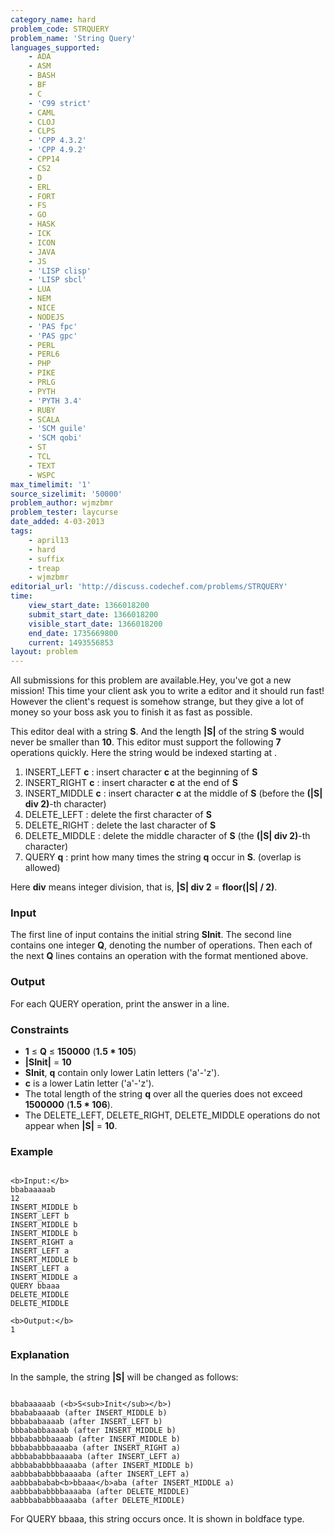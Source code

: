 ```yaml
---
category_name: hard
problem_code: STRQUERY
problem_name: 'String Query'
languages_supported:
    - ADA
    - ASM
    - BASH
    - BF
    - C
    - 'C99 strict'
    - CAML
    - CLOJ
    - CLPS
    - 'CPP 4.3.2'
    - 'CPP 4.9.2'
    - CPP14
    - CS2
    - D
    - ERL
    - FORT
    - FS
    - GO
    - HASK
    - ICK
    - ICON
    - JAVA
    - JS
    - 'LISP clisp'
    - 'LISP sbcl'
    - LUA
    - NEM
    - NICE
    - NODEJS
    - 'PAS fpc'
    - 'PAS gpc'
    - PERL
    - PERL6
    - PHP
    - PIKE
    - PRLG
    - PYTH
    - 'PYTH 3.4'
    - RUBY
    - SCALA
    - 'SCM guile'
    - 'SCM qobi'
    - ST
    - TCL
    - TEXT
    - WSPC
max_timelimit: '1'
source_sizelimit: '50000'
problem_author: wjmzbmr
problem_tester: laycurse
date_added: 4-03-2013
tags:
    - april13
    - hard
    - suffix
    - treap
    - wjmzbmr
editorial_url: 'http://discuss.codechef.com/problems/STRQUERY'
time:
    view_start_date: 1366018200
    submit_start_date: 1366018200
    visible_start_date: 1366018200
    end_date: 1735669800
    current: 1493556853
layout: problem
---
```

All submissions for this problem are available.Hey, you've got a new mission! This time your client ask you to write a editor and it should run fast! However the client's request is somehow strange, but they give a lot of money so your boss ask you to finish it as fast as possible.

This editor deal with a string **S**. And the length **|S|** of the string **S** would never be smaller than **10**. This editor must support the following **7** operations quickly. Here the string would be indexed starting at .

1. INSERT\_LEFT **c** : insert character **c** at the beginning of **S**
2. INSERT\_RIGHT **c** : insert character **c** at the end of **S**
3. INSERT\_MIDDLE **c** : insert character **c** at the middle of **S** (before the **(|S| div 2)**-th character)
4. DELETE\_LEFT : delete the first character of **S**
5. DELETE\_RIGHT : delete the last character of **S**
6. DELETE\_MIDDLE : delete the middle character of **S** (the **(|S| div 2)**-th character)
7. QUERY **q** : print how many times the string **q** occur in **S**. (overlap is allowed)

Here **div** means integer division, that is, **|S| div 2** = **floor(|S| / 2)**.

### Input

The first line of input contains the initial string **SInit**. The second line contains one integer **Q**, denoting the number of operations. Then each of the next **Q** lines contains an operation with the format mentioned above.

### Output

For each QUERY operation, print the answer in a line.

### Constraints

- **1** ≤ **Q** ≤ **150000** (**1.5 \* 105**)
- **|SInit|** = **10**
- **SInit**, **q** contain only lower Latin letters ('a'-'z').
- **c** is a lower Latin letter ('a'-'z').
- The total length of the string **q** over all the queries does not exceed **1500000** (**1.5 \* 106**).
- The DELETE\_LEFT, DELETE\_RIGHT, DELETE\_MIDDLE operations do not appear when **|S|** = **10**.

### Example

```

<b>Input:</b>
bbabaaaaab
12
INSERT_MIDDLE b
INSERT_LEFT b
INSERT_MIDDLE b
INSERT_MIDDLE b
INSERT_RIGHT a
INSERT_LEFT a
INSERT_MIDDLE b
INSERT_LEFT a
INSERT_MIDDLE a
QUERY bbaaa
DELETE_MIDDLE
DELETE_MIDDLE

<b>Output:</b>
1

```
### Explanation

In the sample, the string **|S|** will be changed as follows:

```

bbabaaaaab (<b>S<sub>Init</sub></b>)
bbababaaaab (after INSERT_MIDDLE b)
bbbababaaaab (after INSERT_LEFT b)
bbbababbaaaab (after INSERT_MIDDLE b)
bbbababbbaaaab (after INSERT_MIDDLE b)
bbbababbbaaaaba (after INSERT_RIGHT a)
abbbababbbaaaaba (after INSERT_LEFT a)
abbbababbbbaaaaba (after INSERT_MIDDLE b)
aabbbababbbbaaaaba (after INSERT_LEFT a)
aabbbababab<b>bbaaa</b>aba (after INSERT_MIDDLE a)
aabbbababbbbaaaaba (after DELETE_MIDDLE)
aabbbababbbaaaaba (after DELETE_MIDDLE)

```
For QUERY bbaaa, this string occurs once. It is shown in boldface type.